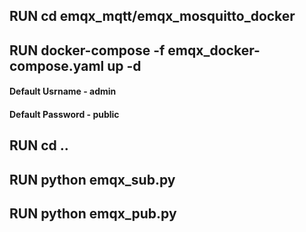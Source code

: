 
## RUN cd emqx_mqtt/emqx_mosquitto_docker

## RUN docker-compose -f emqx_docker-compose.yaml up -d

#### Default Usrname - admin
#### Default Password - public

## RUN cd ..
## RUN python emqx_sub.py
## RUN python emqx_pub.py

